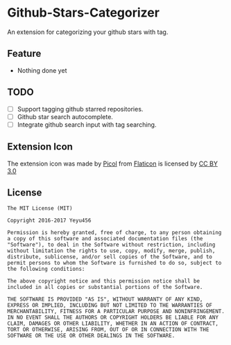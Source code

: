 # Github-Stars-Categorizer
An extension for categorizing your github stars with tag.

## Feature
- Nothing done yet

## TODO
- [ ] Support tagging github starred repositories.
- [ ] Github star search autocomplete.
- [ ] Integrate github search input with tag searching.

## Extension Icon
The extension icon was made by [Picol](http://www.flaticon.com/authors/picol) from [Flaticon](http://www.flaticon.com) is licensed by [CC BY 3.0](http://creativecommons.org/licenses/by/3.0/)

## License
```
The MIT License (MIT)

Copyright 2016-2017 Yeyu456

Permission is hereby granted, free of charge, to any person obtaining a copy of this software and associated documentation files (the "Software"), to deal in the Software without restriction, including without limitation the rights to use, copy, modify, merge, publish, distribute, sublicense, and/or sell copies of the Software, and to permit persons to whom the Software is furnished to do so, subject to the following conditions:

The above copyright notice and this permission notice shall be included in all copies or substantial portions of the Software.

THE SOFTWARE IS PROVIDED "AS IS", WITHOUT WARRANTY OF ANY KIND, EXPRESS OR IMPLIED, INCLUDING BUT NOT LIMITED TO THE WARRANTIES OF MERCHANTABILITY, FITNESS FOR A PARTICULAR PURPOSE AND NONINFRINGEMENT. IN NO EVENT SHALL THE AUTHORS OR COPYRIGHT HOLDERS BE LIABLE FOR ANY CLAIM, DAMAGES OR OTHER LIABILITY, WHETHER IN AN ACTION OF CONTRACT, TORT OR OTHERWISE, ARISING FROM, OUT OF OR IN CONNECTION WITH THE SOFTWARE OR THE USE OR OTHER DEALINGS IN THE SOFTWARE.
```
